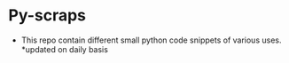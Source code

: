 # Py-scraps
* This repo contain different small python code snippets of various uses.
*updated on daily basis
